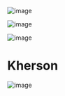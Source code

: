 ![image](https://user-images.githubusercontent.com/34960418/161939119-e234de4f-c73c-445f-b4da-292464c7f1e9.png)

![image](https://user-images.githubusercontent.com/34960418/161943342-3dade4e1-84cd-4849-b0ca-3d8983ca61bb.png)

![image](https://user-images.githubusercontent.com/34960418/161936940-aab9dc40-18e8-4f97-87f8-209256da1532.png)


# Kherson

![image](https://user-images.githubusercontent.com/34960418/161937052-dc54a670-e0a7-440e-9335-a20b58964279.png)


